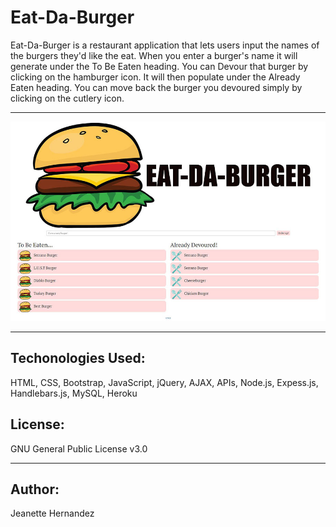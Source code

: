 # Eat-Da-Burger

Eat-Da-Burger is a restaurant application that lets users input the names of the burgers they'd like the eat. When you enter a burger's name it will generate under the To Be Eaten heading. You can Devour that burger by clicking on the hamburger icon. It will then populate under the Already Eaten heading. You can move back the burger you devoured simply by clicking on the cutlery icon. 

---

![demo](./public/assets/img/screenshot.JPG)

---

## Techonologies Used:

HTML, CSS, Bootstrap, JavaScript, jQuery, AJAX, APIs, Node.js, Expess.js, Handlebars.js, MySQL, Heroku

## License:

GNU General Public License v3.0

---
## Author:

Jeanette Hernandez


